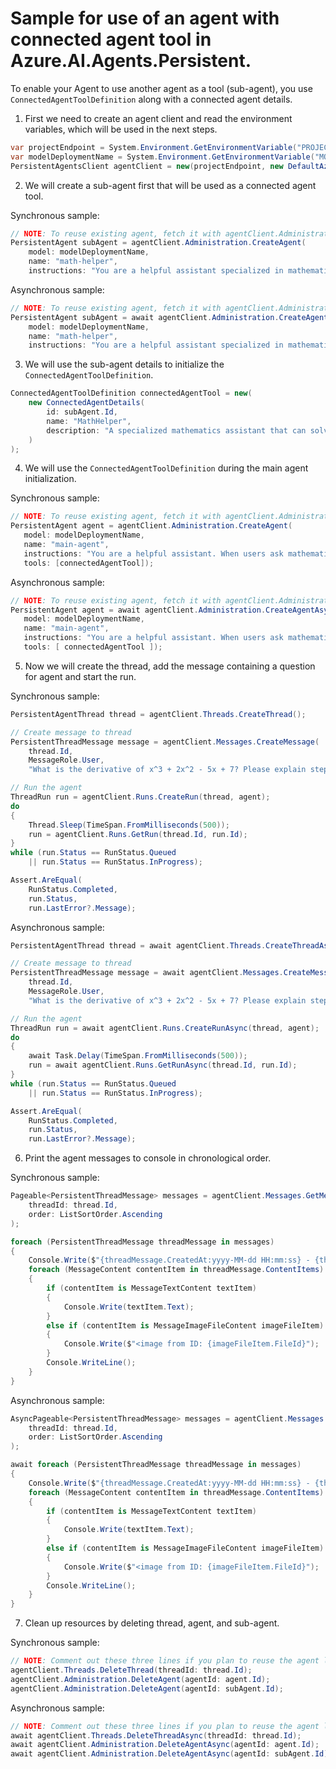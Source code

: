 # Sample for use of an agent with connected agent tool in Azure.AI.Agents.Persistent.

To enable your Agent to use another agent as a tool (sub-agent), you use `ConnectedAgentToolDefinition` along with a connected agent details.
1. First we need to create an agent client and read the environment variables, which will be used in the next steps.

```C# Snippet:AgentsConnectedAgent_CreateProject
var projectEndpoint = System.Environment.GetEnvironmentVariable("PROJECT_ENDPOINT");
var modelDeploymentName = System.Environment.GetEnvironmentVariable("MODEL_DEPLOYMENT_NAME");
PersistentAgentsClient agentClient = new(projectEndpoint, new DefaultAzureCredential());
```

2. We will create a sub-agent first that will be used as a connected agent tool.

Synchronous sample:
```C# Snippet:AgentsConnectedAgent_CreateSubAgent
// NOTE: To reuse existing agent, fetch it with agentClient.Administration.GetAgent(agentId)
PersistentAgent subAgent = agentClient.Administration.CreateAgent(
    model: modelDeploymentName,
    name: "math-helper",
    instructions: "You are a helpful assistant specialized in mathematics. Solve mathematical problems step by step and provide clear explanations.");
```

Asynchronous sample:
```C# Snippet:AgentsConnectedAgentAsync_CreateSubAgent
// NOTE: To reuse existing agent, fetch it with agentClient.Administration.GetAgent(agentId)
PersistentAgent subAgent = await agentClient.Administration.CreateAgentAsync(
    model: modelDeploymentName,
    name: "math-helper",
    instructions: "You are a helpful assistant specialized in mathematics. Solve mathematical problems step by step and provide clear explanations.");
```

3. We will use the sub-agent details to initialize the `ConnectedAgentToolDefinition`.

```C# Snippet:AgentsConnectedAgent_GetConnectedAgent
ConnectedAgentToolDefinition connectedAgentTool = new(
    new ConnectedAgentDetails(
        id: subAgent.Id,
        name: "MathHelper",
        description: "A specialized mathematics assistant that can solve complex mathematical problems and provide step-by-step explanations."
    )
);
```

4. We will use the `ConnectedAgentToolDefinition` during the main agent initialization.

Synchronous sample:
```C# Snippet:AgentsConnectedAgent_CreateAgent
// NOTE: To reuse existing agent, fetch it with agentClient.Administration.GetAgent(agentId)
PersistentAgent agent = agentClient.Administration.CreateAgent(
   model: modelDeploymentName,
   name: "main-agent",
   instructions: "You are a helpful assistant. When users ask mathematical questions, use the MathHelper tool to get specialized mathematical assistance.",
   tools: [connectedAgentTool]);
```

Asynchronous sample:
```C# Snippet:AgentsConnectedAgentAsync_CreateAgent
// NOTE: To reuse existing agent, fetch it with agentClient.Administration.GetAgent(agentId)
PersistentAgent agent = await agentClient.Administration.CreateAgentAsync(
   model: modelDeploymentName,
   name: "main-agent",
   instructions: "You are a helpful assistant. When users ask mathematical questions, use the MathHelper tool to get specialized mathematical assistance.",
   tools: [ connectedAgentTool ]);
```

5. Now we will create the thread, add the message containing a question for agent and start the run.

Synchronous sample:
```C# Snippet:AgentsConnectedAgent_CreateThreadMessage
PersistentAgentThread thread = agentClient.Threads.CreateThread();

// Create message to thread
PersistentThreadMessage message = agentClient.Messages.CreateMessage(
    thread.Id,
    MessageRole.User,
    "What is the derivative of x^3 + 2x^2 - 5x + 7? Please explain step by step.");

// Run the agent
ThreadRun run = agentClient.Runs.CreateRun(thread, agent);
do
{
    Thread.Sleep(TimeSpan.FromMilliseconds(500));
    run = agentClient.Runs.GetRun(thread.Id, run.Id);
}
while (run.Status == RunStatus.Queued
    || run.Status == RunStatus.InProgress);

Assert.AreEqual(
    RunStatus.Completed,
    run.Status,
    run.LastError?.Message);
```

Asynchronous sample:
```C# Snippet:AgentsConnectedAgentAsync_CreateThreadMessage
PersistentAgentThread thread = await agentClient.Threads.CreateThreadAsync();

// Create message to thread
PersistentThreadMessage message = await agentClient.Messages.CreateMessageAsync(
    thread.Id,
    MessageRole.User,
    "What is the derivative of x^3 + 2x^2 - 5x + 7? Please explain step by step.");

// Run the agent
ThreadRun run = await agentClient.Runs.CreateRunAsync(thread, agent);
do
{
    await Task.Delay(TimeSpan.FromMilliseconds(500));
    run = await agentClient.Runs.GetRunAsync(thread.Id, run.Id);
}
while (run.Status == RunStatus.Queued
    || run.Status == RunStatus.InProgress);

Assert.AreEqual(
    RunStatus.Completed,
    run.Status,
    run.LastError?.Message);
```

6. Print the agent messages to console in chronological order.

Synchronous sample:
```C# Snippet:AgentsConnectedAgent_Print
Pageable<PersistentThreadMessage> messages = agentClient.Messages.GetMessages(
    threadId: thread.Id,
    order: ListSortOrder.Ascending
);

foreach (PersistentThreadMessage threadMessage in messages)
{
    Console.Write($"{threadMessage.CreatedAt:yyyy-MM-dd HH:mm:ss} - {threadMessage.Role,10}: ");
    foreach (MessageContent contentItem in threadMessage.ContentItems)
    {
        if (contentItem is MessageTextContent textItem)
        {
            Console.Write(textItem.Text);
        }
        else if (contentItem is MessageImageFileContent imageFileItem)
        {
            Console.Write($"<image from ID: {imageFileItem.FileId}");
        }
        Console.WriteLine();
    }
}
```

Asynchronous sample:
```C# Snippet:AgentsConnectedAgentAsync_Print
AsyncPageable<PersistentThreadMessage> messages = agentClient.Messages.GetMessagesAsync(
    threadId: thread.Id,
    order: ListSortOrder.Ascending
);

await foreach (PersistentThreadMessage threadMessage in messages)
{
    Console.Write($"{threadMessage.CreatedAt:yyyy-MM-dd HH:mm:ss} - {threadMessage.Role,10}: ");
    foreach (MessageContent contentItem in threadMessage.ContentItems)
    {
        if (contentItem is MessageTextContent textItem)
        {
            Console.Write(textItem.Text);
        }
        else if (contentItem is MessageImageFileContent imageFileItem)
        {
            Console.Write($"<image from ID: {imageFileItem.FileId}");
        }
        Console.WriteLine();
    }
}
```

7. Clean up resources by deleting thread, agent, and sub-agent.

Synchronous sample:
```C# Snippet:AgentsConnectedAgentCleanup
// NOTE: Comment out these three lines if you plan to reuse the agent later.
agentClient.Threads.DeleteThread(threadId: thread.Id);
agentClient.Administration.DeleteAgent(agentId: agent.Id);
agentClient.Administration.DeleteAgent(agentId: subAgent.Id);
```

Asynchronous sample:
```C# Snippet:AgentsConnectedAgentCleanupAsync
// NOTE: Comment out these three lines if you plan to reuse the agent later.
await agentClient.Threads.DeleteThreadAsync(threadId: thread.Id);
await agentClient.Administration.DeleteAgentAsync(agentId: agent.Id);
await agentClient.Administration.DeleteAgentAsync(agentId: subAgent.Id);
```
